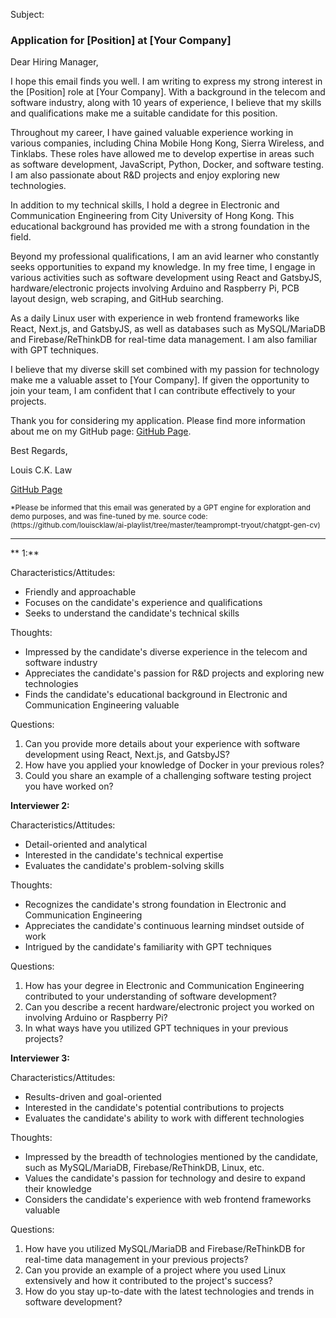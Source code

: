 Subject:

### Application for [Position] at [Your Company]

Dear Hiring Manager,

I hope this email finds you well. I am writing to express my strong interest in the [Position] role at [Your Company]. With a background in the telecom and software industry, along with 10 years of experience, I believe that my skills and qualifications make me a suitable candidate for this position.

Throughout my career, I have gained valuable experience working in various companies, including China Mobile Hong Kong, Sierra Wireless, and Tinklabs. These roles have allowed me to develop expertise in areas such as software development, JavaScript, Python, Docker, and software testing. I am also passionate about R&D projects and enjoy exploring new technologies.

In addition to my technical skills, I hold a degree in Electronic and Communication Engineering from City University of Hong Kong. This educational background has provided me with a strong foundation in the field.

Beyond my professional qualifications, I am an avid learner who constantly seeks opportunities to expand my knowledge. In my free time, I engage in various activities such as software development using React and GatsbyJS, hardware/electronic projects involving Arduino and Raspberry Pi, PCB layout design, web scraping, and GitHub searching.

As a daily Linux user with experience in web frontend frameworks like React, Next.js, and GatsbyJS, as well as databases such as MySQL/MariaDB and Firebase/ReThinkDB for real-time data management. I am also familiar with GPT techniques.

I believe that my diverse skill set combined with my passion for technology make me a valuable asset to [Your Company]. If given the opportunity to join your team, I am confident that I can contribute effectively to your projects.

Thank you for considering my application. Please find more information about me on my GitHub page: [GitHub Page](https://louiscklaw.github.io).

Best Regards,

Louis C.K. Law

[GitHub Page](https://louiscklaw.github.io)

<sub>
*Please be informed that this email was generated by a GPT engine for exploration and demo purposes, and was fine-tuned by me.
source code: (https://github.com/louiscklaw/ai-playlist/tree/master/teamprompt-tryout/chatgpt-gen-cv)
</sub>

---

** 1:**

Characteristics/Attitudes:
- Friendly and approachable
- Focuses on the candidate's experience and qualifications
- Seeks to understand the candidate's technical skills

Thoughts:
- Impressed by the candidate's diverse experience in the telecom and software industry
- Appreciates the candidate's passion for R&D projects and exploring new technologies
- Finds the candidate's educational background in Electronic and Communication Engineering valuable

Questions:
1. Can you provide more details about your experience with software development using React, Next.js, and GatsbyJS?
2. How have you applied your knowledge of Docker in your previous roles?
3. Could you share an example of a challenging software testing project you have worked on?

**Interviewer 2:**

Characteristics/Attitudes:
- Detail-oriented and analytical
- Interested in the candidate's technical expertise
- Evaluates the candidate's problem-solving skills

Thoughts:
- Recognizes the candidate's strong foundation in Electronic and Communication Engineering
- Appreciates the candidate's continuous learning mindset outside of work
- Intrigued by the candidate's familiarity with GPT techniques

Questions:
1. How has your degree in Electronic and Communication Engineering contributed to your understanding of software development?
2. Can you describe a recent hardware/electronic project you worked on involving Arduino or Raspberry Pi?
3. In what ways have you utilized GPT techniques in your previous projects?

**Interviewer 3:**

Characteristics/Attitudes:
- Results-driven and goal-oriented
- Interested in the candidate's potential contributions to projects
- Evaluates the candidate's ability to work with different technologies

Thoughts:
- Impressed by the breadth of technologies mentioned by the candidate, such as MySQL/MariaDB, Firebase/ReThinkDB, Linux, etc.
- Values the candidate's passion for technology and desire to expand their knowledge
- Considers the candidate's experience with web frontend frameworks valuable

Questions:
1. How have you utilized MySQL/MariaDB and Firebase/ReThinkDB for real-time data management in your previous projects?
2. Can you provide an example of a project where you used Linux extensively and how it contributed to the project's success?
3. How do you stay up-to-date with the latest technologies and trends in software development?
